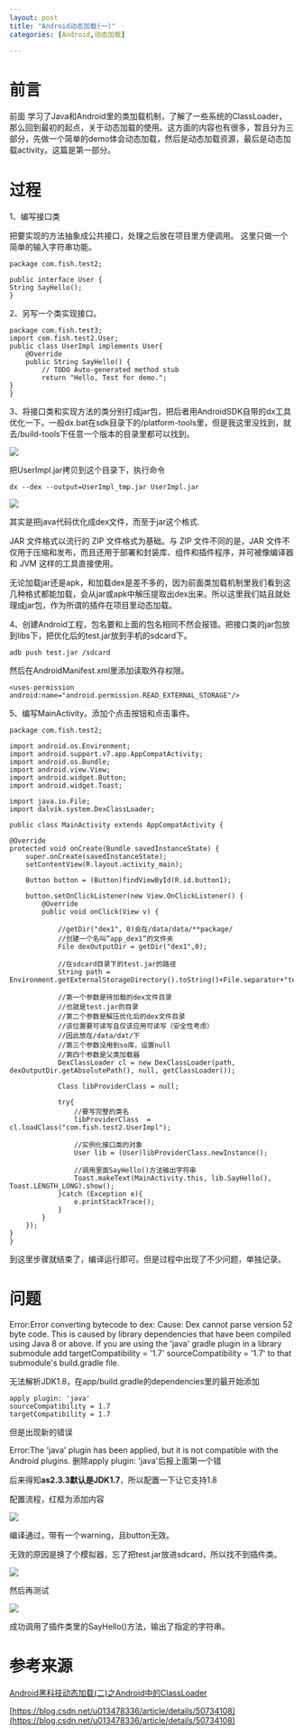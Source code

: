 ```yaml
---
layout: post
title: "Android动态加载(一)"
categories: [Android,动态加载]

---
```


# 前言
前面	学习了Java和Android里的类加载机制，了解了一些系统的ClassLoader，那么回到最初的起点，关于动态加载的使用。这方面的内容也有很多，暂且分为三部分，先做一个简单的demo体会动态加载，然后是动态加载资源，最后是动态加载activity。这篇是第一部分。

# 过程

1、编写接口类

把要实现的方法抽象成公共接口，处理之后放在项目里方便调用。
这里只做一个简单的输入字符串功能。

	package com.fish.test2;

	public interface User {
	String SayHello();
	}


2、另写一个类实现接口。

	package com.fish.test3;
	import com.fish.test2.User;
	public class UserImpl implements User{
		@Override
		public String SayHello() {
			// TODO Auto-generated method stub		
			return "Hello, Test for demo.";
	}
	}


3、将接口类和实现方法的类分别打成jar包，把后者用AndroidSDK自带的dx工具优化一下。一般dx.bat在sdk目录下的/platform-tools里，但是我这里没找到，就去/build-tools下任意一个版本的目录里都可以找到。

![](https://i.loli.net/2018/11/16/5bee3408e6b6f.png)

把UserImpl.jar拷贝到这个目录下，执行命令

    dx --dex --output=UserImpl_tmp.jar UserImpl.jar

![](https://i.loli.net/2018/11/16/5bee375a04c44.png)

其实是把java代码优化成dex文件，而至于jar这个格式.

JAR 文件格式以流行的 ZIP 文件格式为基础。与 ZIP 文件不同的是，JAR 文件不仅用于压缩和发布，而且还用于部署和封装库、组件和插件程序，并可被像编译器和 JVM 这样的工具直接使用。

无论加载jar还是apk，和加载dex是差不多的，因为前面类加载机制里我们看到这几种格式都能加载，会从jar或apk中解压提取出dex出来。所以这里我们姑且就处理成jar包，作为所谓的插件在项目里动态加载。

4、创建Android工程，包名要和上面的包名相同不然会报错。把接口类的jar包放到libs下，把优化后的test.jar放到手机的sdcard下。

    adb push test.jar /sdcard

然后在AndroidManifest.xml里添加读取外存权限。

    <uses-permission android:name="android.permission.READ_EXTERNAL_STORAGE"/>

5、编写MainActivity。添加个点击按钮和点击事件。

	package com.fish.test2;

	import android.os.Environment;
	import android.support.v7.app.AppCompatActivity;
	import android.os.Bundle;
	import android.view.View;
	import android.widget.Button;
	import android.widget.Toast;

	import java.io.File;
	import dalvik.system.DexClassLoader;

	public class MainActivity extends AppCompatActivity {

    @Override
    protected void onCreate(Bundle savedInstanceState) {
        super.onCreate(savedInstanceState);
        setContentView(R.layout.activity_main);

        Button button = (Button)findViewById(R.id.button1);

        button.setOnClickListener(new View.OnClickListener() {
            @Override
            public void onClick(View v) {

				//getDir("dex1", 0)会在/data/data/**package/
				//创建一个名叫”app_dex1“的文件夹
                File dexOutputDir = getDir("dex1",0);

				//在sdcard目录下的test.jar的路径
                String path = Environment.getExternalStorageDirectory().toString()+File.separator+"test.jar";

				//第一个参数是待加载的dex文件目录
				//也就是test.jar的目录
				//第二个参数是解压优化后的dex文件目录
				//该位置要可读写且仅该应用可读写（安全性考虑）
				//因此放在/data/dat/下
				//第三个参数没用到so库，设置null
				//第四个参数是父类加载器
                DexClassLoader cl = new DexClassLoader(path, dexOutputDir.getAbsolutePath(), null, getClassLoader());

                Class libProviderClass = null;

                try{
					//要写完整的类名
                    libProviderClass  = cl.loadClass("com.fish.test2.UserImpl");

					//实例化接口类的对象
                    User lib = (User)libProviderClass.newInstance();
					
					//调用里面SayHello()方法输出字符串
                    Toast.makeText(MainActivity.this, lib.SayHello(), Toast.LENGTH_LONG).show();
                }catch (Exception e){
                    e.printStackTrace();
                }
            }
        });
    }
	}

到这里步骤就结束了，编译运行即可。但是过程中出现了不少问题，单独记录。


# 问题

Error:Error converting bytecode to dex:
Cause: Dex cannot parse version 52 byte code.
This is caused by library dependencies that have been compiled using Java 8 or above.
If you are using the 'java' gradle plugin in a library submodule add 
targetCompatibility = '1.7'
sourceCompatibility = '1.7'
to that submodule's build.gradle file.

无法解析JDK1.8，在app/build.gradle的dependencies里的最开始添加

	apply plugin: 'java'
    sourceCompatibility = 1.7
    targetCompatibility = 1.7

但是出现新的错误

Error:The 'java' plugin has been applied, but it is not compatible with the Android plugins.
删除apply plugin: 'java'后报上面第一个错


后来得知**as2.3.3默认是JDK1.7**，所以配置一下让它支持1.8


配置流程，红框为添加内容

![](https://i.loli.net/2018/11/17/5bef94d26caab.png)

编译通过，带有一个warning，且button无效。

无效的原因是换了个模拟器，忘了把test.jar放进sdcard，所以找不到插件类。

![](https://i.loli.net/2018/11/17/5bef8cbbefd60.png)

然后再测试

![](https://i.loli.net/2018/11/17/5bef8ce3977eb.png)

成功调用了插件类里的SayHello()方法，输出了指定的字符串。

# 参考来源

[Android黑科技动态加载(二)之Android中的ClassLoader](https://www.jianshu.com/p/ba34eb96c45f)

[https://blog.csdn.net/u013478336/article/details/50734108](https://blog.csdn.net/u013478336/article/details/50734108)